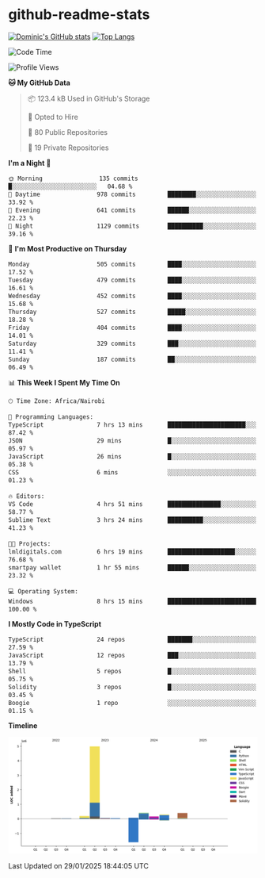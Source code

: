 # github-readme-stats
[![Dominic's GitHub stats](https://github-readme-stats.vercel.app/api?username=Domengo&show_icons=true)](https://github.com/anuraghazra/github-readme-stats)
[![Top Langs](https://github-readme-stats.vercel.app/api/top-langs/?username=Domengo&show_icons=true)](https://github.com/Domengo/github-readme-stats)

<!--START_SECTION:waka-->
![Code Time](http://img.shields.io/badge/Code%20Time-981%20hrs%2014%20mins-blue)

![Profile Views](http://img.shields.io/badge/Profile%20Views-0-blue)

**🐱 My GitHub Data** 

> 📦 123.4 kB Used in GitHub's Storage 
 > 
> 💼 Opted to Hire
 > 
> 📜 80 Public Repositories 
 > 
> 🔑 19 Private Repositories 
 > 
**I'm a Night 🦉** 

```text
🌞 Morning                135 commits         █░░░░░░░░░░░░░░░░░░░░░░░░   04.68 % 
🌆 Daytime                978 commits         ████████░░░░░░░░░░░░░░░░░   33.92 % 
🌃 Evening                641 commits         ██████░░░░░░░░░░░░░░░░░░░   22.23 % 
🌙 Night                  1129 commits        ██████████░░░░░░░░░░░░░░░   39.16 % 
```
📅 **I'm Most Productive on Thursday** 

```text
Monday                   505 commits         ████░░░░░░░░░░░░░░░░░░░░░   17.52 % 
Tuesday                  479 commits         ████░░░░░░░░░░░░░░░░░░░░░   16.61 % 
Wednesday                452 commits         ████░░░░░░░░░░░░░░░░░░░░░   15.68 % 
Thursday                 527 commits         █████░░░░░░░░░░░░░░░░░░░░   18.28 % 
Friday                   404 commits         ████░░░░░░░░░░░░░░░░░░░░░   14.01 % 
Saturday                 329 commits         ███░░░░░░░░░░░░░░░░░░░░░░   11.41 % 
Sunday                   187 commits         ██░░░░░░░░░░░░░░░░░░░░░░░   06.49 % 
```


📊 **This Week I Spent My Time On** 

```text
🕑︎ Time Zone: Africa/Nairobi

💬 Programming Languages: 
TypeScript               7 hrs 13 mins       ██████████████████████░░░   87.42 % 
JSON                     29 mins             █░░░░░░░░░░░░░░░░░░░░░░░░   05.97 % 
JavaScript               26 mins             █░░░░░░░░░░░░░░░░░░░░░░░░   05.38 % 
CSS                      6 mins              ░░░░░░░░░░░░░░░░░░░░░░░░░   01.23 % 

🔥 Editors: 
VS Code                  4 hrs 51 mins       ███████████████░░░░░░░░░░   58.77 % 
Sublime Text             3 hrs 24 mins       ██████████░░░░░░░░░░░░░░░   41.23 % 

🐱‍💻 Projects: 
lmldigitals.com          6 hrs 19 mins       ███████████████████░░░░░░   76.68 % 
smartpay wallet          1 hr 55 mins        ██████░░░░░░░░░░░░░░░░░░░   23.32 % 

💻 Operating System: 
Windows                  8 hrs 15 mins       █████████████████████████   100.00 % 
```

**I Mostly Code in TypeScript** 

```text
TypeScript               24 repos            ███████░░░░░░░░░░░░░░░░░░   27.59 % 
JavaScript               12 repos            ███░░░░░░░░░░░░░░░░░░░░░░   13.79 % 
Shell                    5 repos             █░░░░░░░░░░░░░░░░░░░░░░░░   05.75 % 
Solidity                 3 repos             █░░░░░░░░░░░░░░░░░░░░░░░░   03.45 % 
Boogie                   1 repo              ░░░░░░░░░░░░░░░░░░░░░░░░░   01.15 % 
```



**Timeline**

![Lines of Code chart](https://raw.githubusercontent.com/Domengo/Domengo/main/assets/bar_graph.png)


 Last Updated on 29/01/2025 18:44:05 UTC
<!--END_SECTION:waka-->


